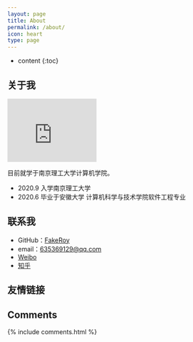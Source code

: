 ```yaml
---
layout: page
title: About
permalink: /about/
icon: heart
type: page
---
```


* content
{:toc}

## 关于我

<iframe src="https://githubbadge.appspot.com/gaohaoyang?s=1" style="border: 0;height: 142px;width: 200px;overflow: hidden;" frameBorder="0"></iframe>

目前就学于南京理工大学计算机学院。



* 2020.9 入学南京理工大学
* 2020.6 毕业于安徽大学 计算机科学与技术学院软件工程专业


## 联系我

* GitHub：[FakeRoy](https://github.com/FakeRoy)
* email：635369129@qq.com
* [Weibo](http://weibo.com/3115521wh)
* [知乎](https://www.zhihu.com/people/gaohaoyang)



## 友情链接



## Comments

{% include comments.html %}
